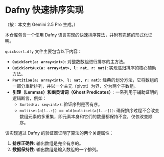 # Dafny 快速排序实现

（按：本文由 Gemini 2.5 Pro 生成。）

本仓库包含一个使用 Dafny 语言实现的快速排序算法，并附有完整的形式化证明。

`quicksort.dfy` 文件主要包含以下内容：

*   **`QuickSort(a: array<int>)`**: 对整数数组进行排序的主方法。
*   **`QuickSortAux(a: array<int>, l: nat, r: nat)`**: 实现递归排序的核心辅助方法。
*   **`Partition(a: array<int>, l: nat, r: nat)`**: 经典的划分方法，它将数组的一部分重新排列，并以一个主元（pivot）为界，分为两个子数组。
*   **引理（Lemmas）和幽灵谓词（Ghost Predicates）**: 一系列用于辅助证明的逻辑断言，例如：
    *   `Sorted(a: seq<int>)`: 验证序列是否有序。
    *   `multiset(a[l..r]) == old(multiset(a[l..r]))`: 确保排序过程不会改变数组元素的多重集，即元素本身和它们的数量都保持不变，仅仅改变顺序。

该实现通过 Dafny 的验证器证明了算法的两个关键属性：

1.  **排序正确性**: 输出数组是完全有序的。
2.  **数据保持性**: 输出数组是输入数组的一个排列。
